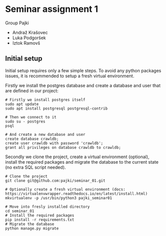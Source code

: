 # Seminar assignment 1

Group Pajki

- Andraž Krašovec
- Luka Podgoršek
- Iztok Ramovš

## Initial setup

Initial setup requires only a few simple steps. To avoid any python packages issues, it
is recommended to setup a fresh virtual environment.

Firstly we install the postgres database and create a database and user that are defined
in our project:
    
    # Firstly we install postgres itself
    sudo apt update
    sudo apt install postgresql postgresql-contrib
    
    # Then we connect to it 
    sudo su - postgres
    psql
    
    # And create a new database and user
    create database crawldb;
    create user crawldb with password 'crawldb';
    grant all privileges on database crawldb to crawldb;
    
Secondly we clone the project, create a virtual environment (optional), install the required
packages and migrate the database to the current state (no extra SQL script needed).

    # Clone the project
    git clone git@github.com:pajki/seminar_01.git
    
    # Optionally create a fresh virtual environment (docs: https://virtualenvwrapper.readthedocs.io/en/latest/install.html)
    mkvirtualenv -p /usr/bin/python3 pajki_seminar01
    
    # Move into fresly installed directory
    cd seminar_01
    # Install the required packages
    pip install -r requirements.txt
    # Migrate the database
    python manage.py migrate